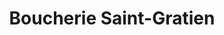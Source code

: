 ---
title: "Boucherie Saint-Gratien"
url: /saint-gratien/boucherie-saint-gratien/
shop: Metzgerei
---